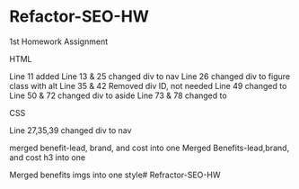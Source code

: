 # Refactor-SEO-HW
1st Homework Assignment

HTML

Line 11 added <head>
Line 13 & 25 changed div to nav
Line 26 changed div to figure class with alt
Line 35 & 42 Removed div ID, not needed
Line 49 changed to </main>
Line 50 & 72 changed div to aside
Line 73 & 78 changed to <footer></footer>

CSS

Line 27,35,39 changed div to nav

merged benefit-lead, brand, and cost into one
Merged Benefits-lead,brand, and cost h3 into one

Merged benefits imgs into one style# Refractor-SEO-HW
